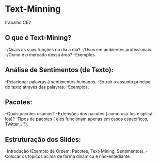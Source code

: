 # Text-Minning
trabalho CE2

O que é Text-Mining?
-
-/Quais as suas funções no dia a dia?
-/Usos em ambientes profissionais.
-/Como é o mercado dessa área?
-Exemplos.

Análise de Sentimentos (de Texto):
-
-Relacionar palavras à sentimentos humanos.
-Extrair o assunto principal do texto através das palavras.
-Exemplos.

Pacotes:
-
-Quais pacotes usamos?
-Extensões dos pacotes ( como usá-los e aplicá-los)?
-Tipos de pacotes ( eles funcionam apenas em casos específicos, Twitter,...?).

Estruturação dos Slides:
-
-Introdução (Exemplo de Ordem: Pacotes, Text-Mining, Sentimentos).
-Colocar os tópicos acima de forma dinâmica e não-entediante.
